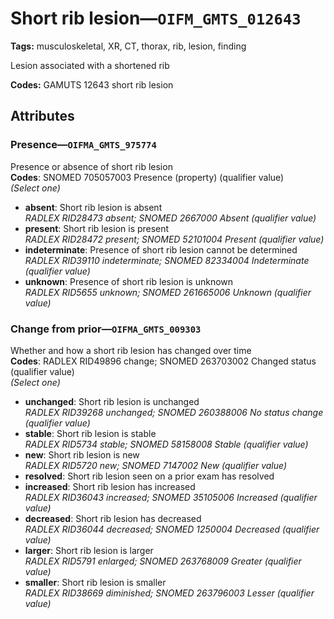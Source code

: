# Short rib lesion—`OIFM_GMTS_012643`

**Tags:** musculoskeletal, XR, CT, thorax, rib, lesion, finding

Lesion associated with a shortened rib

**Codes:** GAMUTS 12643 short rib lesion

## Attributes

### Presence—`OIFMA_GMTS_975774`

Presence or absence of short rib lesion  
**Codes**: SNOMED 705057003 Presence (property) (qualifier value)  
*(Select one)*

- **absent**: Short rib lesion is absent  
_RADLEX RID28473 absent; SNOMED 2667000 Absent (qualifier value)_
- **present**: Short rib lesion is present  
_RADLEX RID28472 present; SNOMED 52101004 Present (qualifier value)_
- **indeterminate**: Presence of short rib lesion cannot be determined  
_RADLEX RID39110 indeterminate; SNOMED 82334004 Indeterminate (qualifier value)_
- **unknown**: Presence of short rib lesion is unknown  
_RADLEX RID5655 unknown; SNOMED 261665006 Unknown (qualifier value)_

### Change from prior—`OIFMA_GMTS_009303`

Whether and how a short rib lesion has changed over time  
**Codes**: RADLEX RID49896 change; SNOMED 263703002 Changed status (qualifier value)  
*(Select one)*

- **unchanged**: Short rib lesion is unchanged  
_RADLEX RID39268 unchanged; SNOMED 260388006 No status change (qualifier value)_
- **stable**: Short rib lesion is stable  
_RADLEX RID5734 stable; SNOMED 58158008 Stable (qualifier value)_
- **new**: Short rib lesion is new  
_RADLEX RID5720 new; SNOMED 7147002 New (qualifier value)_
- **resolved**: Short rib lesion seen on a prior exam has resolved  
- **increased**: Short rib lesion has increased  
_RADLEX RID36043 increased; SNOMED 35105006 Increased (qualifier value)_
- **decreased**: Short rib lesion has decreased  
_RADLEX RID36044 decreased; SNOMED 1250004 Decreased (qualifier value)_
- **larger**: Short rib lesion is larger  
_RADLEX RID5791 enlarged; SNOMED 263768009 Greater (qualifier value)_
- **smaller**: Short rib lesion is smaller  
_RADLEX RID38669 diminished; SNOMED 263796003 Lesser (qualifier value)_
